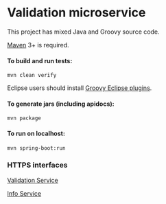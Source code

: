 # Validation microservice

This project has mixed Java and Groovy source code.

[Maven](https://maven.apache.org/) 3+ is required.

#### To build and run tests:
`mvn clean verify`

Eclipse users should install [Groovy Eclipse plugins](https://github.com/groovy/groovy-eclipse/wiki).

#### To generate jars (including apidocs):
`mvn package`

#### To run on localhost:
`mvn spring-boot:run`

### HTTPS interfaces

[Validation Service](https://localhost:9501/services/validation-service/v1/app/validate)

[Info Service](https://localhost:9501/services/validation-service/v1/core/core-service/info)
